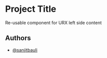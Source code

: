 # Project Title
Re-usable component for URX left side content

## Authors
- [@sanjitbauli](https://github.com/sanjitbauli)


